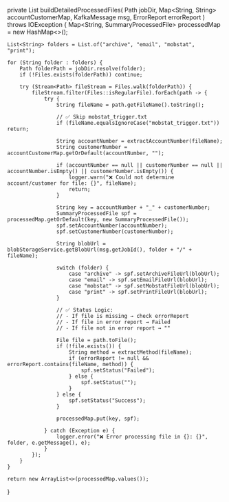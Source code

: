private List<SummaryProcessedFile> buildDetailedProcessedFiles(
        Path jobDir,
        Map<String, String> accountCustomerMap,
        KafkaMessage msg,
        ErrorReport errorReport
) throws IOException {
    Map<String, SummaryProcessedFile> processedMap = new HashMap<>();

    List<String> folders = List.of("archive", "email", "mobstat", "print");

    for (String folder : folders) {
        Path folderPath = jobDir.resolve(folder);
        if (!Files.exists(folderPath)) continue;

        try (Stream<Path> fileStream = Files.walk(folderPath)) {
            fileStream.filter(Files::isRegularFile).forEach(path -> {
                try {
                    String fileName = path.getFileName().toString();

                    // ✅ Skip mobstat_trigger.txt
                    if (fileName.equalsIgnoreCase("mobstat_trigger.txt")) return;

                    String accountNumber = extractAccountNumber(fileName);
                    String customerNumber = accountCustomerMap.getOrDefault(accountNumber, "");

                    if (accountNumber == null || customerNumber == null || accountNumber.isEmpty() || customerNumber.isEmpty()) {
                        logger.warn("❌ Could not determine account/customer for file: {}", fileName);
                        return;
                    }

                    String key = accountNumber + "_" + customerNumber;
                    SummaryProcessedFile spf = processedMap.getOrDefault(key, new SummaryProcessedFile());
                    spf.setAccountNumber(accountNumber);
                    spf.setCustomerNumber(customerNumber);

                    String blobUrl = blobStorageService.getBlobUrl(msg.getJobId(), folder + "/" + fileName);

                    switch (folder) {
                        case "archive" -> spf.setArchiveFileUrl(blobUrl);
                        case "email" -> spf.setEmailFileUrl(blobUrl);
                        case "mobstat" -> spf.setMobstatFileUrl(blobUrl);
                        case "print" -> spf.setPrintFileUrl(blobUrl);
                    }

                    // ✅ Status Logic:
                    // - If file is missing → check errorReport
                    // - If file in error report → Failed
                    // - If file not in error report → ""

                    File file = path.toFile();
                    if (!file.exists()) {
                        String method = extractMethod(fileName);
                        if (errorReport != null && errorReport.contains(fileName, method)) {
                            spf.setStatus("Failed");
                        } else {
                            spf.setStatus("");
                        }
                    } else {
                        spf.setStatus("Success");
                    }

                    processedMap.put(key, spf);

                } catch (Exception e) {
                    logger.error("❌ Error processing file in {}: {}", folder, e.getMessage(), e);
                }
            });
        }
    }

    return new ArrayList<>(processedMap.values());
}
